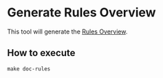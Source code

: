 # Generate Rules Overview

This tool will generate the [Rules Overview](https://marcel2603.github.io/tfcoach/rules/).

## How to execute

```shell
make doc-rules
```
